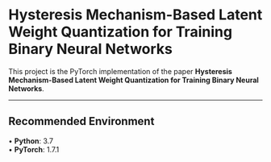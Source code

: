 # Hysteresis Mechanism-Based Latent Weight Quantization for Training Binary Neural Networks

This project is the PyTorch implementation of the paper **Hysteresis Mechanism-Based Latent Weight Quantization for Training Binary Neural Networks**.

---

## Recommended Environment

• **Python**: 3.7  
• **PyTorch**: 1.7.1  
